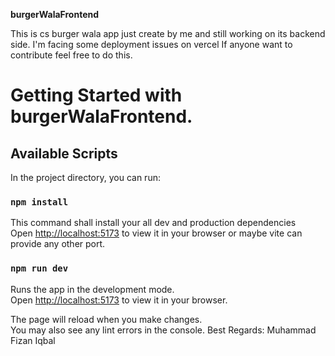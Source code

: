 **burgerWalaFrontend**   

This is cs burger wala app just create by me and still working on its backend side.
I'm facing some deployment issues on vercel If anyone want to contribute feel free to do this.

# Getting Started with burgerWalaFrontend.

## Available Scripts

In the project directory, you can run:

### `npm install`

This command shall install your all dev and production dependencies\
Open [http://localhost:5173](http://localhost:5173) to view it in your browser or maybe vite can provide any other port.

### `npm run dev`

Runs the app in the development mode.\
Open [http://localhost:5173](http://localhost:5173) to view it in your browser.

The page will reload when you make changes.\
You may also see any lint errors in the console.
Best Regards: Muhammad Fizan Iqbal
